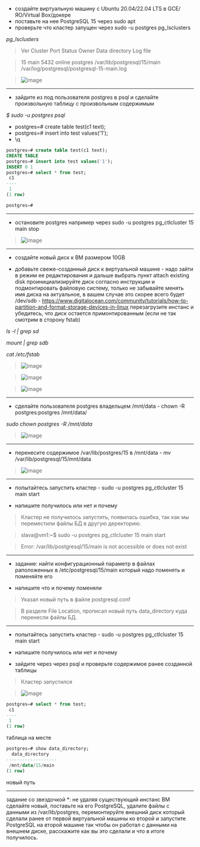 * создайте виртуальную машину c Ubuntu 20.04/22.04 LTS в GCE/ЯО/Virtual Box/докере
* поставьте на нее PostgreSQL 15 через sudo apt
* проверьте что кластер запущен через sudo -u postgres pg_lsclusters
  
*pg_lsclusters*

>Ver Cluster Port Status Owner    Data directory              Log file

>15  main    5432 online postgres /var/lib/postgresql/15/main /var/log/postgresql/postgresql-15-main.log

>![image](https://github.com/VyacheslavIT/postgre/assets/136000255/7e28e658-2458-4e38-9b5e-72c03865d6bd)
-----------------------------
* зайдите из под пользователя postgres в psql и сделайте произвольную таблицу с произвольным содержимым
  
*$  sudo -u postgres psql*
  
* postgres=# create table test(c1 text);
* postgres=# insert into test values('1');
* \q
```sql
postgres=# create table test(c1 text);
CREATE TABLE
postgres=# insert into test values('1');
INSERT 0 1
postgres=# select * from test;
 c1 
----
 1
(1 row)

postgres=#
```
-------------------------
* остановите postgres например через sudo -u postgres pg_ctlcluster 15 main stop

>![image](https://github.com/VyacheslavIT/postgre/assets/136000255/7f972d4c-8ef0-4156-8fb4-7cf2280347eb)
  
--------------------------

* создайте новый диск к ВМ размером 10GB

* добавьте свеже-созданный диск к виртуальной машине - надо зайти в режим ее редактирования и дальше выбрать пункт attach existing disk
проинициализируйте диск согласно инструкции и подмонтировать файловую систему, только не забывайте менять имя диска на актуальное, в вашем случае это скорее всего будет /dev/sdb - https://www.digitalocean.com/community/tutorials/how-to-partition-and-format-storage-devices-in-linux
перезагрузите инстанс и убедитесь, что диск остается примонтированным (если не так смотрим в сторону fstab)

*ls -l | grep sd*

*mount | grep sdb*

*cat /etc/fstab*

>![image](https://github.com/VyacheslavIT/postgre/assets/136000255/a68a8677-b8ee-418b-9c1f-f601c0e0fb02)

>![image](https://github.com/VyacheslavIT/postgre/assets/136000255/1338dcd4-b1c4-4444-a2c6-75d10af3f450)

>![image](https://github.com/VyacheslavIT/postgre/assets/136000255/6bba6047-46aa-46c6-8621-b951296e2481)
-------------------------------
* сделайте пользователя postgres владельцем /mnt/data - chown -R postgres:postgres /mnt/data/

*sudo chown postgres -R /mnt/data*

>![image](https://github.com/VyacheslavIT/postgre/assets/136000255/4c362ada-b85f-4622-8cfd-53c5a04a9dcd)
------------------------------
* перенесите содержимое /var/lib/postgres/15 в /mnt/data - mv /var/lib/postgresql/15/mnt/data

> ![image](https://github.com/VyacheslavIT/postgre/assets/136000255/ad7c1fa3-35f9-4eee-871f-35ff2304ddcd)

--------------------------------
* попытайтесь запустить кластер - sudo -u postgres pg_ctlcluster 15 main start

* напишите получилось или нет и почему

>Кластер не получилось запустить, появилась ошибка, так как мы переместили файлы БД в другую деректорию.

> slava@vm1:~$ sudo -u postgres pg_ctlcluster 15 main start

> Error: /var/lib/postgresql/15/main is not accessible or does not exist

------------------------------------------

* задание: найти конфигурационный параметр в файлах раположенных в /etc/postgresql/15/main который надо поменять и поменяйте его

* напишите что и почему поменяли

> Указал новый путь в файле postgresql.conf

> В разделе File Location, прописал новый путь data_directory куда перенесли файлы БД.  

------------------------------------------
* попытайтесь запустить кластер - sudo -u postgres pg_ctlcluster 15 main start

* напишите получилось или нет и почему

* зайдите через через psql и проверьте содержимое ранее созданной таблицы

>Кластер запустился

>![image](https://github.com/VyacheslavIT/postgre/assets/136000255/e369ade6-211b-41de-b43d-99004465e68a)

```sql
postgres=# select * from test;
 c1 
----
 1
(1 row)
```
таблица на месте
```sql
postgres=# show data_directory;
  data_directory   
-------------------
 /mnt/data/15/main
(1 row)
```
новый путь 

---------------------------

задание со звездочкой *: не удаляя существующий инстанс ВМ сделайте новый, поставьте на его PostgreSQL, удалите файлы с данными из /var/lib/postgres, перемонтируйте внешний диск который сделали ранее от первой виртуальной машины ко второй и запустите PostgreSQL на второй машине так чтобы он работал с данными на внешнем диске, расскажите как вы это сделали и что в итоге получилось.
